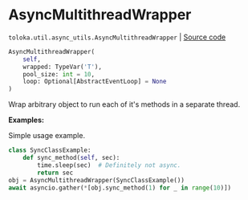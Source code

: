 # AsyncMultithreadWrapper
`toloka.util.async_utils.AsyncMultithreadWrapper` | [Source code](https://github.com/Toloka/toloka-kit/blob/v0.1.26/src/util/async_utils.py#L103)

```python
AsyncMultithreadWrapper(
    self,
    wrapped: TypeVar('T'),
    pool_size: int = 10,
    loop: Optional[AbstractEventLoop] = None
)
```

Wrap arbitrary object to run each of it's methods in a separate thread.


**Examples:**

Simple usage example.

```python
class SyncClassExample:
    def sync_method(self, sec):
        time.sleep(sec)  # Definitely not async.
        return sec
obj = AsyncMultithreadWrapper(SyncClassExample())
await asyncio.gather(*[obj.sync_method(1) for _ in range(10)])
```
